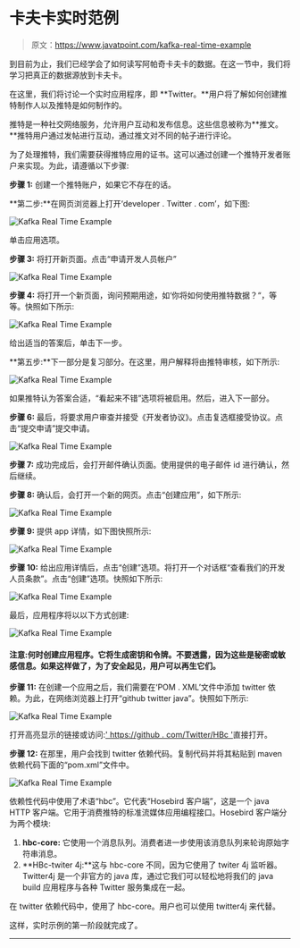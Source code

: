 # 卡夫卡实时范例

> 原文：<https://www.javatpoint.com/kafka-real-time-example>

到目前为止，我们已经学会了如何读写阿帕奇卡夫卡的数据。在这一节中，我们将学习把真正的数据源放到卡夫卡。

在这里，我们将讨论一个实时应用程序，即 **Twitter。**用户将了解如何创建推特制作人以及推特是如何制作的。

推特是一种社交网络服务，允许用户互动和发布信息。这些信息被称为**推文。**推特用户通过发帖进行互动，通过推文对不同的帖子进行评论。

为了处理推特，我们需要获得推特应用的证书。这可以通过创建一个推特开发者账户来实现。为此，请遵循以下步骤:

**步骤 1:** 创建一个推特账户，如果它不存在的话。

**第二步:**在网页浏览器上打开‘developer . Twitter . com’，如下图:

![Kafka Real Time Example](img/22c326ec147b73b8d171f1840f449ef6.png)

单击应用选项。

**步骤 3:** 将打开新页面。点击“申请开发人员帐户”

![Kafka Real Time Example](img/01a51fc1d6f521c35246a419a07f0eb1.png)

**步骤 4:** 将打开一个新页面，询问预期用途，如‘你将如何使用推特数据？“，等等。快照如下所示:

![Kafka Real Time Example](img/3b8ac8a545745fb4016ff51d41edebdb.png)

给出适当的答案后，单击下一步。

**第五步:**下一部分是复习部分。在这里，用户解释将由推特审核，如下所示:

![Kafka Real Time Example](img/0ded486526308a9615b975090d1d2f0e.png)

如果推特认为答案合适，“看起来不错”选项将被启用。然后，进入下一部分。

**步骤 6:** 最后，将要求用户审查并接受《开发者协议》。点击复选框接受协议。点击“提交申请”提交申请。

![Kafka Real Time Example](img/43db8de751509f0ad8e03cb7c4cbcccd.png)

**步骤 7:** 成功完成后，会打开邮件确认页面。使用提供的电子邮件 id 进行确认，然后继续。

**步骤 8:** 确认后，会打开一个新的网页。点击“创建应用”，如下所示:

![Kafka Real Time Example](img/a2ccd2e23e66c3289c151b9adfd5301c.png)

**步骤 9:** 提供 app 详情，如下图快照所示:

![Kafka Real Time Example](img/bd23f4290454ffbea6ce1965d85de381.png)

**步骤 10:** 给出应用详情后，点击“创建”选项。将打开一个对话框“查看我们的开发人员条款”。点击“创建”选项。快照如下所示:

![Kafka Real Time Example](img/802de49d4c3a78512740116073f09cf3.png)

最后，应用程序将以以下方式创建:

![Kafka Real Time Example](img/f64a6dda7044c92039b45fd3c4305567.png)

#### 注意:何时创建应用程序。它将生成密钥和令牌。不要透露，因为这些是秘密或敏感信息。如果这样做了，为了安全起见，用户可以再生它们。

**步骤 11:** 在创建一个应用之后，我们需要在‘POM . XML’文件中添加 twitter 依赖。为此，在网络浏览器上打开“github twitter java”。快照如下所示:

![Kafka Real Time Example](img/2e012b97ef5f067b62e68fcf8d8e9db6.png)

打开高亮显示的链接或访问:[' https://github . com/Twitter/HBc '](https://github.com/twitter/hbc)直接打开。

**步骤 12:** 在那里，用户会找到 twitter 依赖代码。复制代码并将其粘贴到 maven 依赖代码下面的“pom.xml”文件中。

![Kafka Real Time Example](img/017cd92f14f8d7bf5193c6c23047fc9d.png)

依赖性代码中使用了术语“hbc”。它代表“Hosebird 客户端”，这是一个 java HTTP 客户端。它用于消费推特的标准流媒体应用编程接口。Hosebird 客户端分为两个模块:

1.  **hbc-core:** 它使用一个消息队列。消费者进一步使用该消息队列来轮询原始字符串消息。
2.  **HBc-twiter 4j:**这与 hbc-core 不同，因为它使用了 twiter 4j 监听器。Twitter4j 是一个非官方的 java 库，通过它我们可以轻松地将我们的 java build 应用程序与各种 Twitter 服务集成在一起。

在 twitter 依赖代码中，使用了 hbc-core。用户也可以使用 twitter4j 来代替。

这样，实时示例的第一阶段就完成了。

* * *